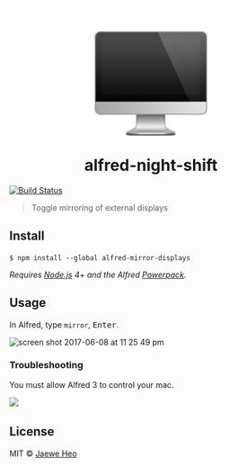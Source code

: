 # <div align="center"><img src="./icon.png" width=256><br>alfred-night-shift</div>

[![Build Status](https://travis-ci.org/importre/alfred-mirror-displays.svg?branch=master)](https://travis-ci.org/importre/alfred-mirror-displays)

> Toggle mirroring of external displays


## Install

```
$ npm install --global alfred-mirror-displays
```

*Requires [Node.js](https://nodejs.org) 4+ and the Alfred [Powerpack](https://www.alfredapp.com/powerpack/).*


## Usage

In Alfred, type `mirror`, <kbd>Enter</kbd>.

<img width="694" alt="screen shot 2017-06-08 at 11 25 49 pm" src="https://user-images.githubusercontent.com/1744446/26933645-110e98f2-4ca2-11e7-8bcc-6ea442351279.png">

### Troubleshooting

You must allow Alfred 3 to control your mac.

![](https://cloud.githubusercontent.com/assets/1744446/21987303/583a4a7c-dc46-11e6-8523-dbd76fa4b71c.png)


## License

MIT © [Jaewe Heo](http://importre.com)
